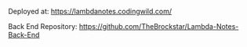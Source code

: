 Deployed at: https://lambdanotes.codingwild.com/

Back End Repository: https://github.com/TheBrockstar/Lambda-Notes-Back-End
